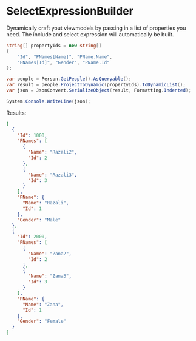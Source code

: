 # SelectExpressionBuilder

Dynamically craft yout viewmodels by passing in a list of properties you need. The include and select expression will automatically be built.

```csharp
string[] propertyIds = new string[] 
{
    "Id", "PNames[Name]", "PName.Name",
    "PNames[Id]", "Gender", "PName.Id"
};

var people = Person.GetPeople().AsQueryable();
var result = people.ProjectToDynamic(propertyIds).ToDynamicList();
var json = JsonConvert.SerializeObject(result, Formatting.Indented);

System.Console.WriteLine(json);
```

Results:
```json
[
  {
    "Id": 1000,
    "PNames": [
      {
        "Name": "Razali2",
        "Id": 2
      },
      {
        "Name": "Razali3",
        "Id": 3
      }
    ],
    "PName": {
      "Name": "Razali",
      "Id": 1
    },
    "Gender": "Male"
  },
  {
    "Id": 2000,
    "PNames": [
      {
        "Name": "Zana2",
        "Id": 2
      },
      {
        "Name": "Zana3",
        "Id": 3
      }
    ],
    "PName": {
      "Name": "Zana",
      "Id": 1
    },
    "Gender": "Female"
  }
]
```
